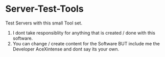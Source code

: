 Server-Test-Tools
=================

Test Servers with this small Tool set.

1. I dont take responsiblity for anything that is created / done with this software.
2. You can change / create content for the Software BUT include me the Developer AceXintense and dont say its your own.